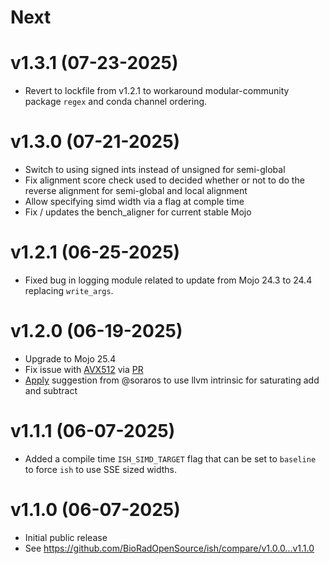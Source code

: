 
# Next

# v1.3.1 (07-23-2025)

- Revert to lockfile from v1.2.1 to workaround modular-community package `regex` and conda channel ordering.

# v1.3.0 (07-21-2025)

- Switch to using signed ints instead of unsigned for semi-global
- Fix alignment score check used to decided whether or not to do the reverse alignment for semi-global and local alignment
- Allow specifying simd width via a flag at comple time
- Fix / updates the bench_aligner for current stable Mojo

# v1.2.1 (06-25-2025)

- Fixed bug in logging module related to update from Mojo 24.3 to 24.4 replacing `write_args`.

# v1.2.0 (06-19-2025)

- Upgrade to Mojo 25.4
- Fix issue with [AVX512](https://github.com/BioRadOpenSource/ish/issues/50) via [PR](https://github.com/BioRadOpenSource/ish/pull/51) 
- [Apply](https://github.com/BioRadOpenSource/ish/pull/48) suggestion from @soraros to use llvm intrinsic for saturating add and subtract

# v1.1.1 (06-07-2025)

- Added a compile time `ISH_SIMD_TARGET` flag that can be set to `baseline` to
  force `ish` to use SSE sized widths.

# v1.1.0 (06-07-2025)

- Initial public release
- See https://github.com/BioRadOpenSource/ish/compare/v1.0.0...v1.1.0